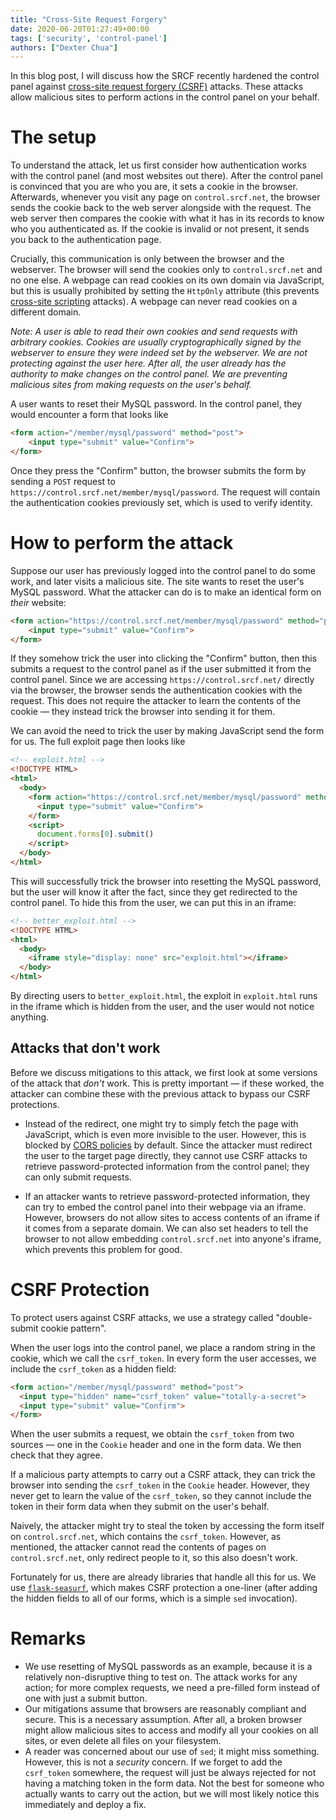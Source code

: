 ```yaml
---
title: "Cross-Site Request Forgery"
date: 2020-06-20T01:27:49+00:00
tags: ['security', 'control-panel']
authors: ["Dexter Chua"]
---
```

In this blog post, I will discuss how the SRCF recently hardened the control
panel against [cross-site request forgery
(CSRF)](https://en.wikipedia.org/wiki/Cross-site_request_forgery) attacks.
These attacks allow malicious sites to perform actions in the control panel on
your behalf.

<!--more-->

# The setup

To understand the attack, let us first consider how authentication works with
the control panel (and most websites out there). After the control panel is
convinced that you are who you are, it sets a cookie in the browser.
Afterwards, whenever you visit any page on `control.srcf.net`, the browser
sends the cookie back to the web server alongside with the request. The web
server then compares the cookie with what it has in its records to know who you
authenticated as. If the cookie is invalid or not present, it sends you back to
the authentication page.

Crucially, this communication is only between the browser and the webserver.
The browser will send the cookies only to `control.srcf.net` and no one else.
A webpage can read cookies on its own domain via JavaScript, but this is
usually prohibited by setting the `HttpOnly` attribute (this prevents
[cross-site scripting](https://en.wikipedia.org/wiki/Cross-site_scripting)
attacks). A webpage can never read cookies on a different domain.

*Note: A user is able to read their own cookies and send requests with arbitrary
cookies. Cookies are usually cryptographically signed by the webserver to
ensure they were indeed set by the webserver. We are not protecting against the
user here. After all, the user already has the authority to make changes on the
control panel. We are preventing malicious sites from making requests on the
user's behalf.*

A user wants to reset their MySQL password. In the control panel, they would
encounter a form that looks like
```html
<form action="/member/mysql/password" method="post">
    <input type="submit" value="Confirm">
</form>
```
Once they press the "Confirm" button, the browser submits the form by sending a
`POST` request to `https://control.srcf.net/member/mysql/password`. The request
will contain the authentication cookies previously set, which is used to verify
identity.

# How to perform the attack
Suppose our user has previously logged into the control panel to do some
work, and later visits a malicious site. The site wants to reset the user's
MySQL password. What the attacker can do is to make an identical form on
*their* website:
```html
<form action="https://control.srcf.net/member/mysql/password" method="post">
    <input type="submit" value="Confirm">
</form>
```
If they somehow trick the user into clicking the "Confirm" button, then this
submits a request to the control panel as if the user submitted it from the
control panel. Since we are accessing `https://control.srcf.net/` directly via
the browser, the browser sends the authentication cookies with the request.
This does not require the attacker to learn the contents of the cookie &mdash;
they instead trick the browser into sending it for them.

We can avoid the need to trick the user by making JavaScript send the form for
us. The full exploit page then looks like
```html
<!-- exploit.html -->
<!DOCTYPE HTML>
<html>
  <body>
    <form action="https://control.srcf.net/member/mysql/password" method="post">
      <input type="submit" value="Confirm">
    </form>
    <script>
      document.forms[0].submit()
    </script>
  </body>
</html>
```
This will successfully trick the browser into resetting the MySQL password, but
the user will know it after the fact, since they get redirected to the control
panel. To hide this from the user, we can put this in an iframe:
```html
<!-- better_exploit.html -->
<!DOCTYPE HTML>
<html>
  <body>
    <iframe style="display: none" src="exploit.html"></iframe>
  </body>
</html>
```
By directing users to `better_exploit.html`, the exploit in `exploit.html` runs
in the iframe which is hidden from the user, and the user would not notice anything.

## Attacks that don't work
Before we discuss mitigations to this attack, we first look at some versions of
the attack that *don't* work. This is pretty important &mdash; if these worked,
the attacker can combine these with the previous attack to bypass our CSRF
protections.

* Instead of the redirect, one might try to simply fetch the page with
  JavaScript, which is even more invisible to the user. However, this is
  blocked by [CORS
  policies](https://en.wikipedia.org/wiki/Cross-origin_resource_sharing) by
  default. Since the attacker must redirect the user to the target page
  directly, they cannot use CSRF attacks to retrieve password-protected
  information from the control panel; they can only submit requests.

* If an attacker wants to retrieve password-protected information, they can try
  to embed the control panel into their webpage via an iframe. However,
  browsers do not allow sites to access contents of an iframe if it comes from
  a separate domain. We can also set headers to tell the browser to not allow
  embedding `control.srcf.net` into anyone's iframe, which prevents this
  problem for good.

# CSRF Protection
To protect users against CSRF attacks, we use a strategy called "double-submit
cookie pattern".

When the user logs into the control panel, we place a random string in the
cookie, which we call the `csrf_token`. In every form the user accesses, we
include the `csrf_token` as a hidden field:
```html
<form action="/member/mysql/password" method="post">
  <input type="hidden" name="csrf_token" value="totally-a-secret">
  <input type="submit" value="Confirm">
</form>
```
When the user submits a request, we obtain the `csrf_token` from two sources
&mdash; one in the `Cookie` header and one in the form data. We then check that
they agree.

If a malicious party attempts to carry out a CSRF attack, they can trick the
browser into sending the `csrf_token` in the `Cookie` header. However, they
never get to learn the value of the `csrf_token`, so they cannot include the
token in their form data when they submit on the user's behalf.

Naively, the attacker might try to steal the token by accessing the form itself
on `control.srcf.net`, which contains the `csrf_token`. However, as mentioned,
the attacker cannot read the contents of pages on `control.srcf.net`, only
redirect people to it, so this also doesn't work.

Fortunately for us, there are already libraries that handle all this for us.
We use [`flask-seasurf`](https://flask-seasurf.readthedocs.io/en/latest/),
which makes CSRF protection a one-liner (after adding the hidden fields to all
of our forms, which is a simple `sed` invocation).

# Remarks
 * We use resetting of MySQL passwords as an example, because it is a
   relatively non-disruptive thing to test on. The attack works for any action;
   for more complex requests, we need a pre-filled form instead of one with
   just a submit button.
 * Our mitigations assume that browsers are reasonably compliant and secure.
   This is a necessary assumption. After all, a broken browser might allow
   malicious sites to access and modify all your cookies on all sites, or even
   delete all files on your filesystem.
 * A reader was concerned about our use of `sed`; it might miss something.
   However, this is not a *security* concern. If we forget to add the
   `csrf_token` somewhere, the request will just be always rejected for not
   having a matching token in the form data. Not the best for someone who
   actually wants to carry out the action, but we will most likely notice this
   immediately and deploy a fix.
